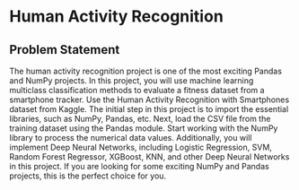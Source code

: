 # Human Activity Recognition

## Problem Statement

The human activity recognition project is one of the most exciting Pandas and NumPy projects. In this project, you will use machine learning multiclass classification methods to evaluate a fitness dataset from a smartphone tracker. Use the Human Activity Recognition with Smartphones dataset from Kaggle. The initial step in this project is to import the essential libraries, such as NumPy, Pandas, etc.  Next, load the CSV file from the training dataset using the Pandas module. Start working with the NumPy library to process the numerical data values. Additionally, you will implement Deep Neural Networks, including Logistic Regression, SVM, Random Forest Regressor, XGBoost, KNN, and other Deep Neural Networks in this project. If you are looking for some exciting NumPy and Pandas projects, this is the perfect choice for you.